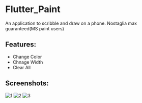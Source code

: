 # Flutter_Paint

An application to scribble and draw on a phone. 
Nostaglia max guaranteed(MS paint users)

## Features:
- Change Color
- Chnage Width 
- Clear All 

## Screenshots:

![1](https://user-images.githubusercontent.com/45462725/106442878-d8846680-64a1-11eb-8774-849230a922c0.png)
![2](https://user-images.githubusercontent.com/45462725/106442875-d6baa300-64a1-11eb-9796-240c9595681f.png)
![3](https://user-images.githubusercontent.com/45462725/106442879-d8846680-64a1-11eb-87db-f3bc0527fa2c.png)
